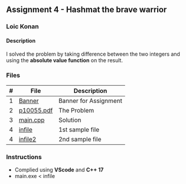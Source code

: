 ## Assignment 4 - Hashmat the brave warrior

### Loic Konan

#### Description

I solved the problem by taking difference between the two integers and using the **absolute value function** on the result.

### Files

|   #   | File                     | Description           |
| :---: | ------------------------ | --------------------- |
|   1   | [Banner](Banner)         | Banner for Assignment |
|   2   | [p10055.pdf](p10055.pdf) | The Problem           |
|   3   | [main.cpp](main.cpp)     | Solution              |
|   4   | [infile](infile)         | 1st sample file       |
|   4   | [infile2](infile2)       | 2nd sample file       |

### Instructions

- Complied using **VScode** and **C++ 17**
- main.exe < infile
